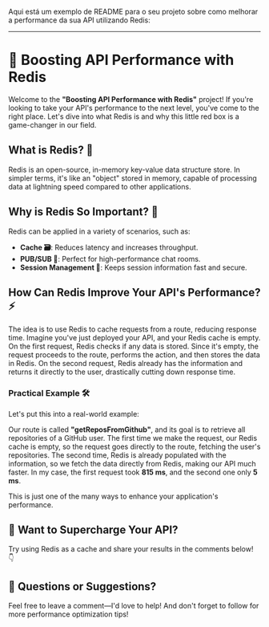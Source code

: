 Aqui está um exemplo de README para o seu projeto sobre como melhorar a performance da sua API utilizando Redis:

---

# 🚀 Boosting API Performance with Redis

Welcome to the **"Boosting API Performance with Redis"** project! If you're looking to take your API's performance to the next level, you've come to the right place. Let's dive into what Redis is and why this little red box is a game-changer in our field.

## What is Redis? 🤔

Redis is an open-source, in-memory key-value data structure store. In simpler terms, it's like an "object" stored in memory, capable of processing data at lightning speed compared to other applications.

## Why is Redis So Important? 🌟

Redis can be applied in a variety of scenarios, such as:

- **Cache 🗃️**: Reduces latency and increases throughput.
- **PUB/SUB 📡**: Perfect for high-performance chat rooms.
- **Session Management 💼**: Keeps session information fast and secure.

## How Can Redis Improve Your API's Performance? ⚡

The idea is to use Redis to cache requests from a route, reducing response time. Imagine you've just deployed your API, and your Redis cache is empty. On the first request, Redis checks if any data is stored. Since it's empty, the request proceeds to the route, performs the action, and then stores the data in Redis. On the second request, Redis already has the information and returns it directly to the user, drastically cutting down response time.

### Practical Example 🛠️

Let's put this into a real-world example:

Our route is called **"getReposFromGithub"**, and its goal is to retrieve all repositories of a GitHub user. The first time we make the request, our Redis cache is empty, so the request goes directly to the route, fetching the user's repositories. The second time, Redis is already populated with the information, so we fetch the data directly from Redis, making our API much faster. In my case, the first request took **815 ms**, and the second one only **5 ms**.

This is just one of the many ways to enhance your application's performance.

## 🚀 Want to Supercharge Your API?

Try using Redis as a cache and share your results in the comments below! 👇

## 💬 Questions or Suggestions?

Feel free to leave a comment—I'd love to help! And don't forget to follow for more performance optimization tips!
